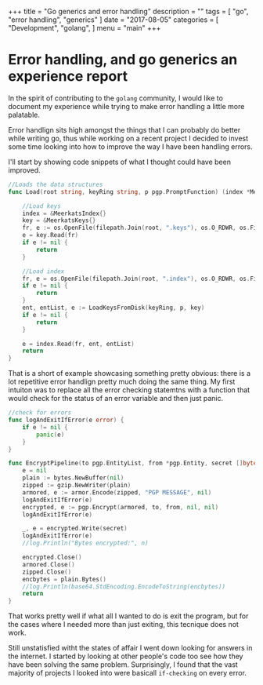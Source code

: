 +++
title = "Go generics and error handling"
description = ""
tags = [
    "go",
    "error handling",
    "generics"
]
date = "2017-08-05"
categories = [
    "Development",
    "golang",
]
menu = "main"
+++
# Error handling, and go generics an experience report
In the spirit of contributing to the `golang` community, I would like to document my experience while trying to make error handling a  little more palatable. 

Error handlign sits high amongst the things that I can probably do better while writing go, thus while working on a recent project I decided to invest some time looking into how to improve the way I have been handling errors.

I'll start by showing code snippets of what I thought could have been improved.
```go
//Loads the data structures
func Load(root string, keyRing string, p pgp.PromptFunction) (index *MeerkatsIndex, key *MeerkatsKeys, e error) {

	//Load keys
	index = &MeerkatsIndex{}
	key = &MeerkatsKeys{}
	fr, e := os.OpenFile(filepath.Join(root, ".keys"), os.O_RDWR, os.FileMode(0700))
	e = key.Read(fr)
	if e != nil {
		return
	}

	//Load index
	fr, e = os.OpenFile(filepath.Join(root, ".index"), os.O_RDWR, os.FileMode(0700))
	if e != nil {
		return
	}
	ent, entList, e := LoadKeysFromDisk(keyRing, p, key)
	if e != nil {
		return
	}

	e = index.Read(fr, ent, entList)
	return
}
```

That is a short of example showcasing something pretty obvious: there is a lot repetitive error handlign pretty much doing the same thing. My first intuiton was to replace all the error checking statemtns with a function that would check for the status of an error variable and then just panic.


```go
//check for errors
func logAndExitIfError(e error) {
	if e != nil {
		panic(e)
	}
}

func EncryptPipeline(to pgp.EntityList, from *pgp.Entity, secret []byte) (encbytes []byte, e error) {
	e = nil
	plain := bytes.NewBuffer(nil)
	zipped := gzip.NewWriter(plain)
	armored, e := armor.Encode(zipped, "PGP MESSAGE", nil)
	logAndExitIfError(e)
	encrypted, e := pgp.Encrypt(armored, to, from, nil, nil)
	logAndExitIfError(e)

	_, e = encrypted.Write(secret)
	logAndExitIfError(e)
	//log.Println("Bytes encrypted:", n)

	encrypted.Close()
	armored.Close()
	zipped.Close()
	encbytes = plain.Bytes()
	//log.Println(base64.StdEncoding.EncodeToString(encbytes))
	return
}
```
That works pretty well if what all I wanted to do is exit the program, but for the cases where I needed more than just exiting, this tecnique does not work.

Still unstatisfied witht the states of affair I went down looking for answers in the internet. I started by looking at other people's code too see how they have been solving the same problem. Surprisingly, I found that the vast majority of projects I looked into were basicall `if-checking` on every error.





